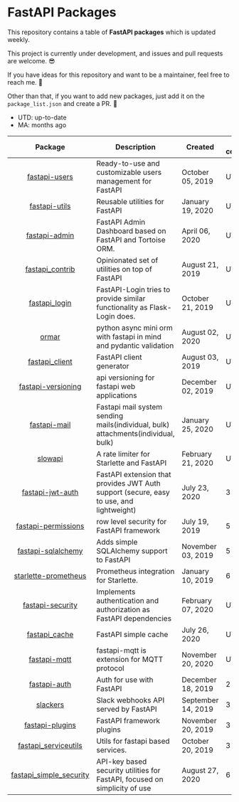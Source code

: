 # FastAPI Packages

This repository contains a table of **FastAPI packages** which is updated weekly.

This project is currently under development, and issues and pull requests are welcome. 😎

If you have ideas for this repository and want to be a maintainer, feel free to reach me. 👀

Other than that, if you want to add new packages, just add it on the `package_list.json` and create a PR. :tada:

* UTD: up-to-date
* MA: months ago

|                                     Package                                     |                                       Description                                        |      Created       | Last commit | Stars |
|:-------------------------------------------------------------------------------:|------------------------------------------------------------------------------------------|--------------------|-------------|------:|
|          [fastapi-users](https://github.com/frankie567/fastapi-users)           | Ready-to-use and customizable users management for FastAPI                               | October 05, 2019   | UTD         |   679 |
|           [fastapi-utils](https://github.com/dmontagu/fastapi-utils)            | Reusable utilities for FastAPI                                                           | January 19, 2020   | UTD         |   576 |
|           [fastapi-admin](https://github.com/long2ice/fastapi-admin)            | FastAPI Admin Dashboard based on FastAPI and Tortoise ORM.                               | April 06, 2020     | UTD         |   491 |
|        [fastapi_contrib](https://github.com/identixone/fastapi_contrib)         | Opinionated set of utilities on top of FastAPI                                           | August 21, 2019    | UTD         |   294 |
|         [fastapi_login](https://github.com/MushroomMaula/fastapi_login)         | FastAPI-Login tries to provide similar functionality as Flask-Login does.                | October 21, 2019   | UTD         |   115 |
|                   [ormar](https://github.com/collerek/ormar)                    | python async mini orm with fastapi in mind and pydantic validation                       | August 02, 2020    | UTD         |   140 |
|          [fastapi_client](https://github.com/dmontagu/fastapi_client)           | FastAPI client generator                                                                 | August 03, 2019    | UTD         |   140 |
|       [fastapi-versioning](https://github.com/DeanWay/fastapi-versioning)       | api versioning for fastapi web applications                                              | December 02, 2019  | UTD         |   135 |
|            [fastapi-mail](https://github.com/sabuhish/fastapi-mail)             | Fastapi mail system sending mails(individual, bulk) attachments(individual, bulk)        | January 25, 2020   | UTD         |   106 |
|                 [slowapi](https://github.com/laurentS/slowapi)                  | A rate limiter for Starlette and FastAPI                                                 | February 21, 2020  | UTD         |   161 |
|      [fastapi-jwt-auth](https://github.com/IndominusByte/fastapi-jwt-auth)      | FastAPI extension that provides JWT Auth support (secure, easy to use, and lightweight)  | July 23, 2020      | 3 MA        |   140 |
|       [fastapi-permissions](https://github.com/holgi/fastapi-permissions)       | row level security for FastAPI framework                                                 | July 19, 2019      | 5 MA        |   123 |
|      [fastapi-sqlalchemy](https://github.com/mfreeborn/fastapi-sqlalchemy)      | Adds simple SQLAlchemy support to FastAPI                                                | November 03, 2019  | 5 MA        |   195 |
|      [starlette-prometheus](https://github.com/perdy/starlette-prometheus)      | Prometheus integration for Starlette.                                                    | January 10, 2019   | 6 MA        |   127 |
|       [fastapi-security](https://github.com/jmagnusson/fastapi-security)        | Implements authentication and authorization as FastAPI dependencies                      | February 07, 2020  | UTD         |    12 |
|          [fastapi_cache](https://github.com/comeuplater/fastapi_cache)          | FastAPI simple cache                                                                     | July 26, 2020      | UTD         |    93 |
|            [fastapi-mqtt](https://github.com/sabuhish/fastapi-mqtt)             | fastapi-mqtt is extension for MQTT protocol                                              | November 20, 2020  | UTD         |    36 |
|            [fastapi-auth](https://github.com/dmontagu/fastapi-auth)             | Auth for use with FastAPI                                                                | December 18, 2019  | 2 MA        |    42 |
|                 [slackers](https://github.com/uhavin/slackers)                  | Slack webhooks API served by FastAPI                                                     | September 14, 2019 | 3 MA        |    28 |
|          [fastapi-plugins](https://github.com/madkote/fastapi-plugins)          | FastAPI framework plugins                                                                | November 20, 2019  | 3 MA        |    98 |
|    [fastapi_serviceutils](https://github.com/skallfass/fastapi_serviceutils)    | Utils for fastapi based services.                                                        | October 20, 2019   | 3 MA        |    21 |
| [fastapi_simple_security](https://github.com/mrtolkien/fastapi_simple_security) | API-key based security utilities for FastAPI, focused on simplicity of use               | August 27, 2020    | 6 MA        |    15 |
